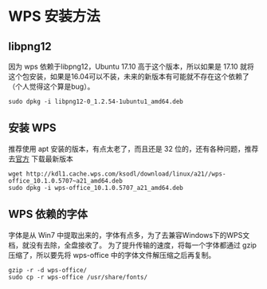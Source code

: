 # WPS 安装方法

## libpng12

因为 wps 依赖于libpng12，Ubuntu 17.10 高于这个版本，所以如果是 17.10 就将这个包安装，如果是16.04可以不装，未来的新版本有可能就不存在这个依赖了（个人觉得这个算是bug）。

```shell
sudo dpkg -i libpng12-0_1.2.54-1ubuntu1_amd64.deb
```


## 安装 WPS

推荐使用 apt 安装的版本，有点太老了，而且还是 32 位的，还有各种问题，推荐去[官方](http://wps-community.org/downloads) 下载最新版本

```shell
wget http://kdl1.cache.wps.com/ksodl/download/linux/a21//wps-office_10.1.0.5707~a21_amd64.deb
sudo dpkg -i wps-office_10.1.0.5707_a21_amd64.deb
```

## WPS 依赖的字体

字体是从 Win7 中提取出来的，字体有点多，为了去兼容Windows下的WPS文档，就没有去除，全盘接收了。
为了提升传输的速度，将每一个字体都通过 gzip 压缩了，所以要先将 wps-office 中的字体文件解压缩之后再复制。

```shell
gzip -r -d wps-office/
sudo cp -r wps-office /usr/share/fonts/
```